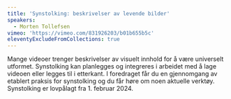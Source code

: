```yaml
---
title: 'Synstolking: beskrivelser av levende bilder'
speakers:
  - Morten Tollefsen
vimeo: 'https://vimeo.com/831926203/b01b655b5c'
eleventyExcludeFromCollections: true
---
```


Mange videoer trenger beskrivelser av visuelt innhold for å være universelt utformet. Synstolking kan planlegges og integreres i arbeidet med å lage videoen eller legges til i etterkant. I foredraget får du en gjennomgang av etablert praksis for synstolking og du får høre om noen aktuelle verktøy. Synstolking er lovpålagt fra 1. februar 2024.